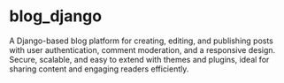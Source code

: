 # blog_django
A Django-based blog platform for creating, editing, and publishing posts with user authentication, comment moderation, and a responsive design. Secure, scalable, and easy to extend with themes and plugins, ideal for sharing content and engaging readers efficiently.
